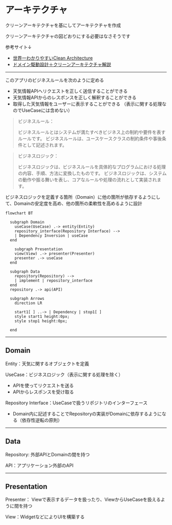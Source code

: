 # アーキテクチャ
クリーンアーキテクチャを基にしてアーキテクチャを作成

クリーンアーキテクチャの図どおりにする必要はなさそうです

参考サイト↓
- [世界一わかりやすいClean Architecture](https://www.nuits.jp/entry/easiest-clean-architecture-2019-09)
- [ドメイン駆動設計＋クリーンアーキテクチャ解説](https://qiita.com/koh789/items/87ecb9e59c35b33e9c09)

--- 

このアプリのビジネスルールを次のように定める
- 天気情報APIへリクエストを正しく送信することができる
- 天気情報APIからのレスポンスを正しく解釈することができる
- 取得した天気情報をユーザーに表示することができる
（表示に関する処理なのでUseCaseには含めない）

> ビジネスルール：
> 
> ビジネスルールとはシステムが満たすべきビジネス上の制約や要件を表すルールです。
> ビジネスルールは、ユースケースクラスの制約条件や事後条件として記述されます。

> ビジネスロジック：
>
> ビジネスロジックは、ビジネスルールを具体的なプログラムにおける処理の内容、手順、方法に変換したものです。
> ビジネスロジックは、システムの動作や振る舞いを表し、コアなルールや処理の流れとして実装されます。

ビジネスロジックを定義する箇所（Domain）に他の箇所が依存するようにして、Domainの安定度を高め、他の箇所の柔軟性を高めるように設計

```mermaid
flowchart BT

  subgraph Domain
    useCase(UseCase) .-> entity(Entity)
    repository_interface(Repository Interface) --> 
    | Dependency Inversion | useCase
  end

    subgraph Presentation
    view(View) .-> presenter(Presenter)
    presenter .-> useCase
  end

  subgraph Data
    repository(Repository) -->
    | implement | repository_interface
  end
  repository .-> api(API)

  subgraph Arrows
    direction LR
    
    start1[ ] ..-> | Dependency | stop1[ ]
    style start1 height:0px;
    style stop1 height:0px;
    
  end

```

---

## Domain

Entity：天気に関するオブジェクトを定義

UseCase：ビジネスロジック（表示に関する処理を除く）
- APIを使ってリクエストを送る
- APIからレスポンスを受け取る

Repository Interface：UseCaseで扱うリポジトリのインターフェース
- Domain内に記述することでRepositoryの実装がDomainに依存するようになる（依存性逆転の原則）

---

## Data
Repository: 外部APIとDomainの間を持つ

API：アプリケーション外部のAPI

---
## Presentation
Presenter：
Viewで表示するデータを扱ったり、ViewからUseCaseを扱えるように間を持つ

View：WidgetなどによりUIを構築する